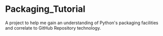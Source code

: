 # Packaging_Tutorial
 A project to help me gain an understanding of Python's packaging facilities and correlate to GitHub Repository technology.

